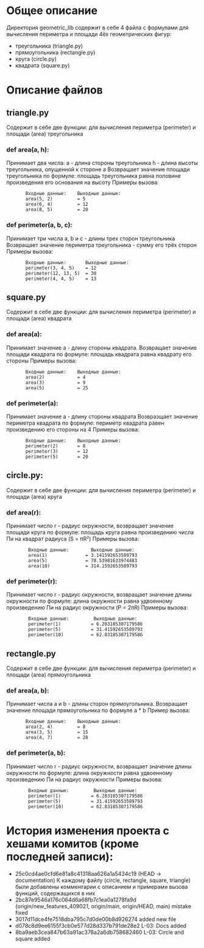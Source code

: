 # Общее описание
Директория geometric_lib содержит в себе 4 файла с формулами для вычисления периметра и площади 4ёх геометрических фигур: 
* треугольника (triangle.py)
* прямоугольника (rectangle.py)
* круга (circle.py)
* квадрата (square.py)

# Описание файлов
## triangle.py
Содержит в себе две функции: для вычисления периметра (perimeter) и площади (area) треугольника 

### def area(a, h):
Принимает два числа:
		a - длина стороны треугольника
		h - длина высоты треугольника, опущенной к стороне a
Возвращает значение площади треугольника по формуле: площадь треугольника равна половине произведения его основания на высоту
       Примеры вызова:
```
       Входные данные:    Выходные данные:
       area(5, 2)         = 5
       area(6, 4)         = 12
       area(8, 5)         = 20
```

### def perimeter(a, b, c):
Принимает три числа a, b и c - длины трех сторон треугольника
Возвращает значение периметра треугольника - сумму его трёх сторон
       Примеры вызова:
```
       Входные данные:       Выходные данные:
       perimeter(3, 4, 5)    = 12
       perimeter(12, 13, 5)  = 30
       perimeter(4, 4, 5)    = 13 
```

## square.py
Содержит в себе две функции: для вычисления периметра (perimeter) и площади (area) квадрата 

### def area(a):
Принимает значение a - длину стороны квадрата.
Возвращает значение площади квадрата по формуле: площадь квадрата равна квадрату его стороны
       Примеры вызова:
```
       Входные данные:    Выходные данные:
       area(2)            = 4
       area(3)            = 9
       area(5)            = 25
```

### def perimeter(a):
Принимает значение a - длину стороны квадрата
Возвразщает значение периметра квадрата по формуле: периметр квадрата равен произведению его стороны на 4
       Примеры вызова:  
```    
       Входные данные:    Выходные данные:
       perimeter(2)       = 8
       perimeter(3)       = 12
       perimeter(5)       = 20
```

## circle.py:
Содержит в себе две функции: для вычисления периметра (perimeter) и площади (area) круга

### def area(r):
Принимает число r - радиус окружности, возвращает значение площади круга по формуле: площадь круга равна произведению числа Пи на квадрат радиуса (S = πR²)
        Примеры вызова:
```
        Входные данные:        Выходные данные:
        area(1)              = 3.141592653589793
        area(5)              = 78.53981633974483
        area(10)             = 314.1592653589793
```

### def perimeter(r):
Принимает число r - радиус окружности, возвращает значение длины окружности по формуле: длина окружности равна удвоенному произведению Пи на радиус окружности (P = 2πR)
        Примеры вызова:
```
        Входные данные:         Выходные данные:
        perimeter(1)           = 6.283185307179586
        perimeter(5)           = 31.41592653589793
        perimeter(10)          = 62.83185307179586
```

## rectangle.py
Содержит в себе две функции: для вычисления периметра (perimeter) и площади (area) прямоугольника

### def area(a, b):
Принимает числа a и b - длины сторон прямоугольника. 
Возвращает значение площади прямоугольника по формуле a * b
       Пример вызова:
```
       Входные данные:    Выходные данные:
       area(2, 4)         = 8
       area(3, 5)         = 15
       area(4, 7)         = 28
```

### def perimeter(a, b):
Принимает число r - радиус окружности, возвращает значение длины 
окружности по формуле: длина окружности равна удвоенному произведению Пи 
на радиус окружности
        Примеры вызова:
```
        Входные данные:         Выходные данные:
        perimeter(1)           = 6.283185307179586
        perimeter(5)           = 31.41592653589793
        perimeter(10)          = 62.83185307179586
```

# История изменения проекта с хешами комитов (кроме последней записи):
* 25c0cd4ae0cfd6e81a8c41318aa626a1a5434c19 (HEAD -> documentation) К каждому файлу (circle, rectangle, square, triangle) были добавлены комментарии с описанием и примерами вызова функций, содержащихся в них
* 2bc87e9546a176c064d6a68fb7c1ea0a1278fa9d (origin/new_features_409021, origin/main, origin/HEAD, main) mistake fixed
* 3017d11dce4fe7518dba795c7d0de00b8d926274 added new file
* d078c8d9ee6155f3cb0e577d28d337b791de28e2 L-03: Docs added
* 8ba9aeb3cea847b63a91ac378a2a6db758682460 L-03: Circle and square added
 